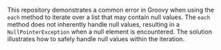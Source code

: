 This repository demonstrates a common error in Groovy when using the `each` method to iterate over a list that may contain null values. The `each` method does not inherently handle null values, resulting in a `NullPointerException` when a null element is encountered.  The solution illustrates how to safely handle null values within the iteration.
